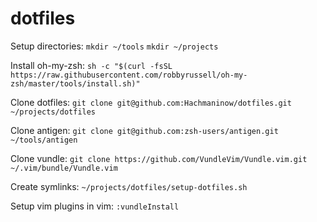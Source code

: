 # dotfiles

Setup directories:
`mkdir ~/tools`
`mkdir ~/projects`

Install oh-my-zsh:
`sh -c "$(curl -fsSL https://raw.githubusercontent.com/robbyrussell/oh-my-zsh/master/tools/install.sh)"`

Clone dotfiles:
`git clone git@github.com:Hachmaninow/dotfiles.git ~/projects/dotfiles`

Clone antigen:
`git clone git@github.com:zsh-users/antigen.git ~/tools/antigen`

Clone vundle:
`git clone https://github.com/VundleVim/Vundle.vim.git ~/.vim/bundle/Vundle.vim`

Create symlinks:
`~/projects/dotfiles/setup-dotfiles.sh`

Setup vim plugins in vim:
`:vundleInstall`

